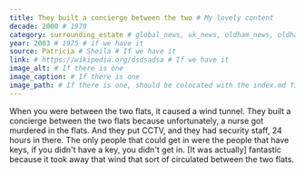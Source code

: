 ```yaml
---
title: They built a concierge between the two # My lovely content
decade: 2000 # 1970
category: surrounding_estate # global_news, uk_news, oldham_news, oldham_history, towers, surrounding_estate # Always exactly one category
year: 2003 # 1975 # if we have it
source: Patricia # Sheila # If we have it
link: # https://wikipedia.org/dsdsadsa # If we have it
image_alt: # If there is one
image_caption: # If there is one
image_path: # If there is one, should be colocated with the index.md file in the folder
---
```


When you were between the two flats, it caused a wind tunnel. They built a concierge between the two flats because unfortunately, a nurse got murdered in the flats. And they put CCTV, and they had security staff, 24 hours in there. The only people that could get in were the people that have keys, if you didn't have a key, you didn't get in. [It was actually] fantastic because it took away that wind that sort of circulated between the two flats.